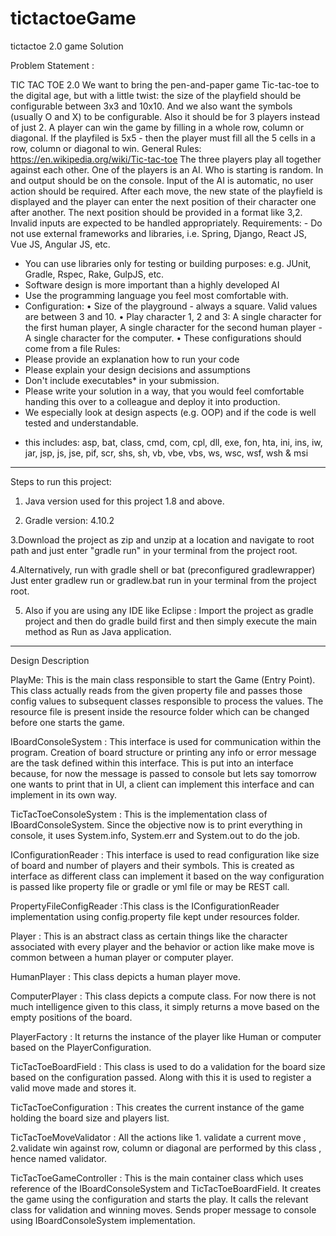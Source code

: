 # tictactoeGame
tictactoe 2.0 game Solution

Problem Statement :

TIC TAC TOE 2.0
We want to bring the pen-and-paper game Tic-tac-toe to the digital age, but
with a little twist: the size of the playfield should be configurable
between 3x3 and 10x10. And we also want the symbols (usually O and X) to be
configurable. Also it should be for 3 players instead of just 2. A player
can win the game by filling in a whole row, column or diagonal. If the
playfiled is 5x5 - then the player must fill all the 5 cells in a row,
column or diagonal to win.
General Rules: https://en.wikipedia.org/wiki/Tic-tac-toe
The three players play all together against each other. One of the players
is an AI. Who is starting is random. In and output should be on the
console. Input of the AI is automatic, no user action should be required.
After each move, the new state of the playfield is displayed and the player
can enter the next position of their character one after another. The next
position should be provided in a format like 3,2. Invalid inputs are
expected to be handled appropriately.
Requirements: - Do not use external frameworks and libraries, i.e. Spring, Django, React
JS, Vue JS, Angular JS, etc.
- You can use libraries only for testing or building purposes: e.g. JUnit,
Gradle, Rspec, Rake, GulpJS, etc.
- Software design is more important than a highly developed AI
- Use the programming language you feel most comfortable with.
- Configuration:
• Size of the playground - always a square. Valid values are between 3
and 10.
• Play character 1, 2 and 3: A single character for the first human
player, A single character for the second human player - A single
character for the computer.
• These configurations should come from a file
Rules:
- Please provide an explanation how to run your code
- Please explain your design decisions and assumptions
- Don't include executables* in your submission.
- Please write your solution in a way, that you would feel comfortable
handing this over to a colleague and deploy it into production.
- We especially look at design aspects (e.g. OOP) and if the code is well
tested and understandable.
* this includes: asp, bat, class, cmd, com, cpl, dll, exe, fon, hta, ini,
ins, iw, jar, jsp, js, jse, pif, scr, shs, sh, vb, vbe, vbs, ws, wsc, wsf,
wsh & msi
------------------------------------------------------------------------------------------------------------------------------------
Steps to run this project:


1. Java version used for this project 1.8 and above.

2. Gradle version: 4.10.2

3.Download the project as zip and unzip at a location and navigate to root path and just enter "gradle run" in your terminal from the project root.

4.Alternatively, run with gradle shell or bat (preconfigured gradlewrapper)
Just enter gradlew run or gradlew.bat run in your terminal from the project root.

5. Also if you are using any IDE like Eclipse : Import the project as gradle project and then do gradle build first and then simply 
execute the main method as Run as Java application. 
--------------------------------------------------------------------------------------------------------------------------------------
Design Description


PlayMe: This is the main class responsible to start the Game (Entry Point). This class actually reads from the given property file and passes those config values to subsequent classes responsible to process the values. The resource file is present inside the resource folder which can be changed before one starts the game.

IBoardConsoleSystem : This interface is used for communication within the program. Creation of board structure or printing any info or
error message are the task defined within this interface. This is put into an interface because, for now the message is passed to console but lets say tomorrow one wants to print that in UI, a client can implement this interface and can implement in its own way.

TicTacToeConsoleSystem : This is the implementation class of IBoardConsoleSystem. Since the objective now is to print everything in console, it uses System.info, System.err and System.out to do the job.

IConfigurationReader : This interface is used to read configuration like size of board and number of players and their symbols.
This is created as interface as different class can implement it based on the way configuration is passed like property file
or gradle or yml file or may be REST call.
 
PropertyFileConfigReader :This class is the IConfigurationReader implementation using config.property file kept under resources folder.

Player  : This is an abstract class as certain things like the character associated with every player and the behavior or action 
like make move is common between a human player or computer player.


HumanPlayer : This class depicts a human player move. 
 
ComputerPlayer : This class depicts a compute class. For now there is not much intelligence given to this class, it simply returns a move based on the  empty positions of the board.

PlayerFactory  : It returns the instance of the player like Human or computer based on the PlayerConfiguration.


TicTacToeBoardField : This class is used to do a validation for the board size based on the configuration passed. Along with this it is used to register a valid move made and stores it.

TicTacToeConfiguration  : This creates the current instance of the game holding the board size and players list.

TicTacToeMoveValidator : All the actions like  1. validate a current move , 2.validate win against row, column or diagonal are performed by this class , hence named validator.

TicTacToeGameController  : This is the main container class which uses reference of the IBoardConsoleSystem and TicTacToeBoardField. It creates the game using the configuration and starts the play. It calls the relevant class for validation and winning moves. Sends proper message to console using IBoardConsoleSystem implementation.



